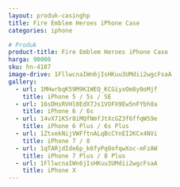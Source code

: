```yaml
---
layout: produk-casinghp
title: Fire Emblem Heroes iPhone Case
categories: iphone

# Produk
product-title: Fire Emblem Heroes iPhone Case
harga: 90000
sku: hn-4187
image-drive: 1FllwcnaIWn6jIsHKuu3UMdii2wgcFsaA
gallery:
  - url: 1MHwrbqK59M9K1WEQ_KCGiyxOm8y0oMjf
    title: iPhone 5 / 5s / SE
  - url: 16sDHsRVHl0EdX7Js1VOFX9Ew5nFYbh8a
    title: iPhone 6 / 6s
  - url: 14vX71KSr8iMQfNmfJtXcGZ3f6ffqWS9e
    title: iPhone 6 Plus / 6s Plus
  - url: 1ZtxekNijVWFftnALqBcCYnEI2KCx4NVi
    title: iPhone 7 / 8
  - url: 1qTARjdIde6p_k6fyPq0ofqwXoc-mFzAW
    title: iPhone 7 Plus / 8 Plus
  - url: 1FllwcnaIWn6jIsHKuu3UMdii2wgcFsaA
    title: iPhone X
---
```

